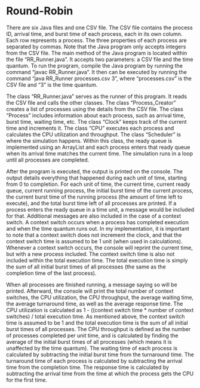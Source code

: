 # Round-Robin
There are six Java files and one CSV file. The CSV file contains the process ID, arrival time, and burst time of each process, each in its own column. Each row represents a process. The three properties of each process are separated by commas. Note that the Java program only accepts integers from the CSV file. The main method of the Java program is located within the file “RR_Runner.java”. It accepts two parameters: a CSV file and the time quantum. To run the program, compile the Java program by running the command “javac RR_Runner.java”. It then can be executed by running the command “java RR_Runner processes.csv 3”, where “processes.csv” is the CSV file and “3” is the time quantum.

The class “RR_Runner.java” serves as the runner of this program. It reads the CSV file and calls the other classes. The class “Process_Creator” creates a list of processes using the details from the CSV file. The class “Process” includes information about each process, such as arrival time, burst time, waiting time, etc. The class “Clock” keeps track of the current time and increments it. The class “CPU” executes each process and calculates the CPU utilization and throughput. The class “Scheduler” is where the simulation happens. Within this class, the ready queue is implemented using an ArrayList and each process enters that ready queue when its arrival time matches the current time. The simulation runs in a loop until all processes are completed.

After the program is executed, the output is printed on the console. The output details everything that happened during each unit of time, starting from 0 to completion. For each unit of time, the current time, current ready queue, current running process, the initial burst time of the current process, the current burst time of the running process (the amount of time left to execute), and the total burst time left of all processes are printed. If a process enters the ready queue in a time unit, a message would be included for that. Additional messages are also included in the case of a context switch. A context switch occurs when a process has completed execution and when the time quantum runs out. In my implementation, it is important to note that a context switch does not increment the clock, and that the context switch time is assumed to be 1 unit (when used in calculations). Whenever a context switch occurs, the console will reprint the current time, but with a new process included. The context switch time is also not included within the total execution time. The total execution time is simply the sum of all
initial burst times of all processes (the same as the completion time of the last process).

When all processes are finished running, a message saying so will be printed. Afterward, the console will print the total number of context switches, the CPU
utilization, the CPU throughput, the average waiting time, the average turnaround time, as well as the average response time. The CPU utilization is calculated as 1 - ((context switch time * number of context switches) / total execution time. As mentioned above, the context switch time is assumed to be 1 and the total execution time is the sum of all initial burst times of all processes. The CPU throughput is defined as the number of processes completed per unit time, and is calculated by finding the average of the initial burst times of all processes (which means it is unaffected by the time quantum). The waiting time of each process is calculated by subtracting the initial burst time from the turnaround time. The turnaround time of each process is calculated by subtracting the arrival time from the completion time. The response time is calculated by subtracting the arrival time from the time at which the process gets the CPU for the first time.
